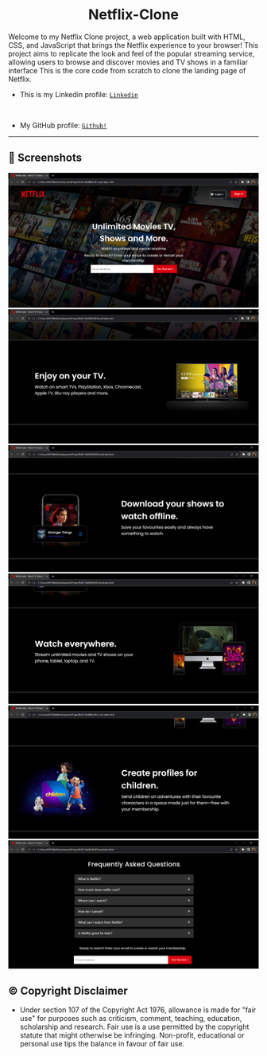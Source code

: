 <p>
  <h1 align="center">
    <b>
  Netflix-Clone     <!--The title for my project.--> 
    </b>
  </h1>
</p>
Welcome to my Netflix Clone project, a web application built with HTML, CSS, and JavaScript that brings the Netflix experience to your browser! This project aims to replicate the look and feel of the popular streaming service, allowing users to browse and discover movies and TV shows in a familiar interface
This is the core code from scratch to clone the landing page of Netflix. 
<br>

- This is my Linkedin profile: <a href="https://www.linkedin.com/in/himesh-mohapatra-386aa8224/">```Linkedin```</a>
<br>

- My GitHub profile: <a href="https://github.com/himeshx">```Github!```</a>
<hr>


## 📸 Screenshots
<img src= "Images/Main page.png">
<br>
<img src= "Images/Second page.png">
<br>
<img src= "Images/Third Page.png">
<br>
<img src= "Images/Fourth page.png">
<br>
<img src= "Images/Fifth page.png">
<br>
<img src= "Images/Questions page.png">

<h2 align="left">
  <b>
    ©️ Copyright Disclaimer
  </b>
</h2>

- Under section 107 of the Copyright Act 1976, allowance is made for "fair use" for purposes such as criticism, comment, teaching, education, scholarship and research. Fair use is a use permitted by the copyright statute that might otherwise be infringing. Non-profit, educational or personal use tips the balance in favour of fair use.   
